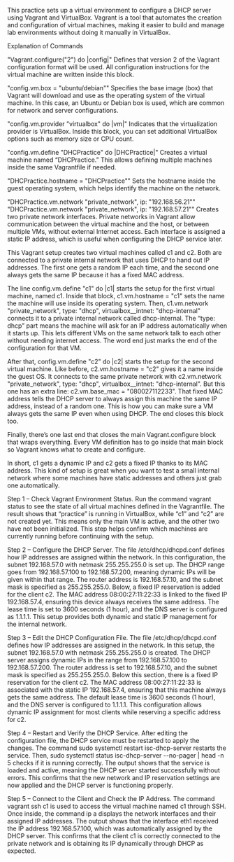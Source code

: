 This practice sets up a virtual environment to configure a DHCP server using Vagrant and VirtualBox.
Vagrant is a tool that automates the creation and configuration of virtual machines, making it easier to build and manage lab environments without doing it manually in VirtualBox.


Explanation of Commands

"Vagrant.configure("2") do |config|"
Defines that version 2 of the Vagrant configuration format will be used.
All configuration instructions for the virtual machine are written inside this block.

"config.vm.box = "ubuntu/debian""
Specifies the base image (box) that Vagrant will download and use as the operating system of the virtual machine.
In this case, an Ubuntu or Debian box is used, which are common for network and server configurations.

"config.vm.provider "virtualbox" do |vm|"
Indicates that the virtualization provider is VirtualBox.
Inside this block, you can set additional VirtualBox options such as memory size or CPU count.

"config.vm.define "DHCPractice" do |DHCPractice|"
Creates a virtual machine named “DHCPractice.”
This allows defining multiple machines inside the same Vagrantfile if needed.

"DHCPractice.hostname = "DHCPractice""
Sets the hostname inside the guest operating system, which helps identify the machine on the network.

"DHCPractice.vm.network "private_network", ip: "192.168.56.21""
"DHCPractice.vm.network "private_network", ip: "192.168.57.21""
Creates two private network interfaces.
Private networks in Vagrant allow communication between the virtual machine and the host, or between multiple VMs, without external Internet access.
Each interface is assigned a static IP address, which is useful when configuring the DHCP service later.

This Vagrant setup creates two virtual machines called c1 and c2. Both are connected to a private internal network that uses DHCP to hand out IP addresses. The first one gets a random IP each time, and the second one always gets the same IP because it has a fixed MAC address.

The line config.vm.define "c1" do |c1| starts the setup for the first virtual machine, named c1. Inside that block, c1.vm.hostname = "c1" sets the name the machine will use inside its operating system. Then, c1.vm.network "private_network", type: "dhcp", virtualbox__intnet: "dhcp-internal" connects it to a private internal network called dhcp-internal. The “type: dhcp” part means the machine will ask for an IP address automatically when it starts up. This lets different VMs on the same network talk to each other without needing internet access. The word end just marks the end of the configuration for that VM.

After that, config.vm.define "c2" do |c2| starts the setup for the second virtual machine. Like before, c2.vm.hostname = "c2" gives it a name inside the guest OS. It connects to the same private network with c2.vm.network "private_network", type: "dhcp", virtualbox__intnet: "dhcp-internal". But this one has an extra line: c2.vm.base_mac = "080027112233". That fixed MAC address tells the DHCP server to always assign this machine the same IP address, instead of a random one. This is how you can make sure a VM always gets the same IP even when using DHCP. The end closes this block too.

Finally, there’s one last end that closes the main Vagrant.configure block that wraps everything. Every VM definition has to go inside that main block so Vagrant knows what to create and configure.

In short, c1 gets a dynamic IP and c2 gets a fixed IP thanks to its MAC address. This kind of setup is great when you want to test a small internal network where some machines have static addresses and others just grab one automatically.

Step 1 – Check Vagrant Environment Status. Run the command vagrant status to see the state of all virtual machines defined in the Vagrantfile. The result shows that “practice” is running in VirtualBox, while “c1” and “c2” are not created yet. This means only the main VM is active, and the other two have not been initialized. This step helps confirm which machines are currently running before continuing with the setup.

Step 2 – Configure the DHCP Server. The file /etc/dhcp/dhcpd.conf defines how IP addresses are assigned within the network. In this configuration, the subnet 192.168.57.0 with netmask 255.255.255.0 is set up. The DHCP range goes from 192.168.57.100 to 192.168.57.200, meaning dynamic IPs will be given within that range. The router address is 192.168.57.10, and the subnet mask is specified as 255.255.255.0. Below, a fixed IP reservation is added for the client c2. The MAC address 08:00:27:11:22:33 is linked to the fixed IP 192.168.57.4, ensuring this device always receives the same address. The lease time is set to 3600 seconds (1 hour), and the DNS server is configured as 1.1.1.1. This setup provides both dynamic and static IP management for the internal network.

Step 3 – Edit the DHCP Configuration File. The file /etc/dhcp/dhcpd.conf defines how IP addresses are assigned in the network. In this setup, the subnet 192.168.57.0 with netmask 255.255.255.0 is created. The DHCP server assigns dynamic IPs in the range from 192.168.57.100 to 192.168.57.200. The router address is set to 192.168.57.10, and the subnet mask is specified as 255.255.255.0. Below this section, there is a fixed IP reservation for the client c2. The MAC address 08:00:27:11:22:33 is associated with the static IP 192.168.57.4, ensuring that this machine always gets the same address. The default lease time is 3600 seconds (1 hour), and the DNS server is configured to 1.1.1.1. This configuration allows dynamic IP assignment for most clients while reserving a specific address for c2.

Step 4 – Restart and Verify the DHCP Service. After editing the configuration file, the DHCP service must be restarted to apply the changes. The command sudo systemctl restart isc-dhcp-server restarts the service. Then, sudo systemctl status isc-dhcp-server --no-pager | head -n 5 checks if it is running correctly. The output shows that the service is loaded and active, meaning the DHCP server started successfully without errors. This confirms that the new network and IP reservation settings are now applied and the DHCP server is functioning properly.

Step 5 – Connect to the Client and Check the IP Address. The command vagrant ssh c1 is used to access the virtual machine named c1 through SSH. Once inside, the command ip a displays the network interfaces and their assigned IP addresses. The output shows that the interface eth1 received the IP address 192.168.57.100, which was automatically assigned by the DHCP server. This confirms that the client c1 is correctly connected to the private network and is obtaining its IP dynamically through DHCP as expected.